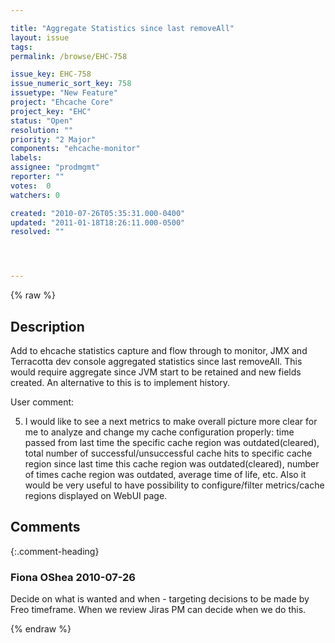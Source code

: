 ```yaml
---

title: "Aggregate Statistics since last removeAll"
layout: issue
tags: 
permalink: /browse/EHC-758

issue_key: EHC-758
issue_numeric_sort_key: 758
issuetype: "New Feature"
project: "Ehcache Core"
project_key: "EHC"
status: "Open"
resolution: ""
priority: "2 Major"
components: "ehcache-monitor"
labels: 
assignee: "prodmgmt"
reporter: ""
votes:  0
watchers: 0

created: "2010-07-26T05:35:31.000-0400"
updated: "2011-01-18T18:26:11.000-0500"
resolved: ""




---
```


{% raw %}

## Description

<div markdown="1" class="description">

Add to ehcache statistics capture and flow through to monitor, JMX and Terracotta dev console aggregated statistics since last removeAll. This would require aggregate since JVM start to be retained and new fields created. An alternative to this is to implement history. 



User comment:

5) I would like to see a next metrics to make overall picture more clear for me to analyze and change my cache configuration properly: time passed from last time the specific cache region was outdated(cleared), total number of successful/unsuccessful cache hits to specific cache region since last time this cache region was outdated(cleared), number of times cache region was outdated, average time of life, etc. Also it would be very useful to have possibility to configure/filter metrics/cache regions displayed on WebUI page. 




</div>

## Comments


{:.comment-heading}
### **Fiona OShea** <span class="date">2010-07-26</span>

<div markdown="1" class="comment">

Decide on what is wanted and when - targeting decisions to be made by Freo timeframe. When we review Jiras PM can decide when we do this.

</div>



{% endraw %}
